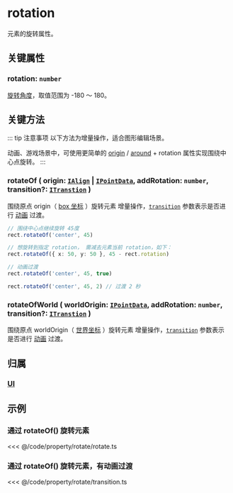 # rotation

元素的旋转属性。

## 关键属性

### rotation: `number`

[旋转角度](../interface/math/Math.md#rotation)，取值范围为 -180 ～ 180。

## 关键方法

::: tip 注意事项
以下方法为增量操作，适合图形编辑场景。

动画、游戏场景中，可使用更简单的 [origin](./origin.md) / [around](./around.md) + rotation 属性实现围绕中心点旋转。
:::

### rotateOf ( origin: [`IAlign`](/reference/interface/math/Math.md#ialign) | [`IPointData`](../interface/math/Math#ipointdata), addRotation: `number`, transition?: [`ITranstion`](/reference/property/transition.md#transition-itranstion) )

围绕原点 origin（ [box 坐标](/guide/basic/coordinate.md#box) ）旋转元素 <badge>增量操作</badge>，[`transition`](/reference/property/transition.md#transition-itranstion) 参数表示是否进行 [动画](/guide/plugin/animate.md) 过渡。

```ts
// 围绕中心点继续旋转 45度
rect.rotateOf('center', 45)

// 想旋转到指定 rotation， 需减去元素当前 rotation，如下：
rect.rotateOf({ x: 50, y: 50 }, 45 - rect.rotation)

// 动画过渡
rect.rotateOf('center', 45, true)

rect.rotateOf('center', 45, 2) // 过渡 2 秒
```

### rotateOfWorld ( worldOrigin: [`IPointData`](../interface/math/Math#ipointdata), addRotation: `number`, transition?: [`ITranstion`](/reference/property/transition.md#transition-itranstion) )

围绕原点 worldOrigin（ [世界坐标](/guide/basic/coordinate.md#world) ）旋转元素 <badge>增量操作</badge>，[`transition`](/reference/property/transition.md#transition-itranstion) 参数表示是否进行 [动画](/guide/plugin/animate.md) 过渡。

## 归属

### [UI](/reference/display/UI.md)

## 示例

### 通过 rotateOf() 旋转元素

<<< @/code/property/rotate/rotate.ts

### 通过 rotateOf() 旋转元素，有动画过渡

<<< @/code/property/rotate/transition.ts
